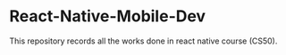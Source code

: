 # React-Native-Mobile-Dev
This repository records all the works done in react native course (CS50).
